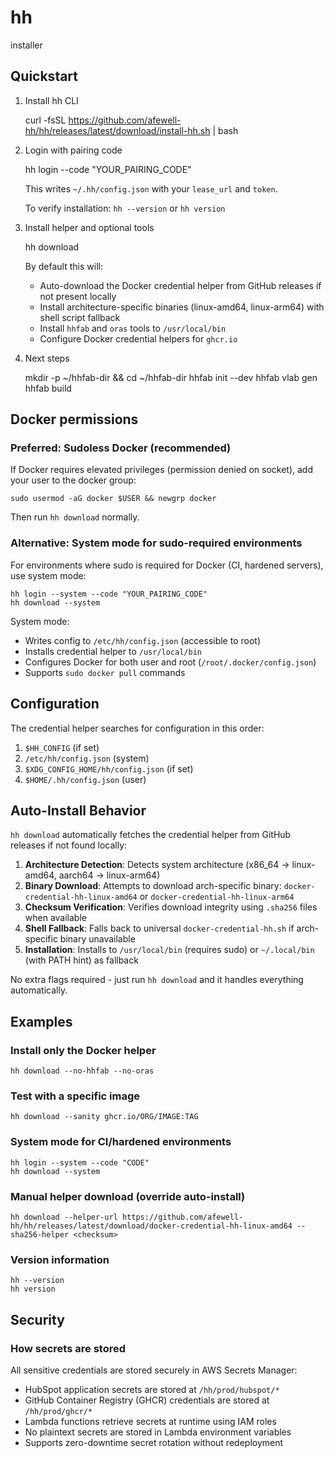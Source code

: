 # hh
installer

## Quickstart

1) Install hh CLI

	curl -fsSL https://github.com/afewell-hh/hh/releases/latest/download/install-hh.sh | bash

2) Login with pairing code

	hh login --code "YOUR_PAIRING_CODE"

	This writes `~/.hh/config.json` with your `lease_url` and `token`.

	To verify installation: `hh --version` or `hh version`

3) Install helper and optional tools

	hh download

	By default this will:
	- Auto-download the Docker credential helper from GitHub releases if not present locally
	- Install architecture-specific binaries (linux-amd64, linux-arm64) with shell script fallback
	- Install `hhfab` and `oras` tools to `/usr/local/bin`
	- Configure Docker credential helpers for `ghcr.io`

4) Next steps

	mkdir -p ~/hhfab-dir && cd ~/hhfab-dir
	hhfab init --dev
	hhfab vlab gen
	hhfab build

## Docker permissions

### Preferred: Sudoless Docker (recommended)

If Docker requires elevated privileges (permission denied on socket), add your user to the docker group:

	sudo usermod -aG docker $USER && newgrp docker

Then run `hh download` normally.

### Alternative: System mode for sudo-required environments

For environments where sudo is required for Docker (CI, hardened servers), use system mode:

	hh login --system --code "YOUR_PAIRING_CODE"
	hh download --system

System mode:
- Writes config to `/etc/hh/config.json` (accessible to root)
- Installs credential helper to `/usr/local/bin`
- Configures Docker for both user and root (`/root/.docker/config.json`)
- Supports `sudo docker pull` commands

## Configuration

The credential helper searches for configuration in this order:

1. `$HH_CONFIG` (if set)
2. `/etc/hh/config.json` (system)
3. `$XDG_CONFIG_HOME/hh/config.json` (if set)
4. `$HOME/.hh/config.json` (user)

## Auto-Install Behavior

`hh download` automatically fetches the credential helper from GitHub releases if not found locally:

1. **Architecture Detection**: Detects system architecture (x86_64 → linux-amd64, aarch64 → linux-arm64)
2. **Binary Download**: Attempts to download arch-specific binary: `docker-credential-hh-linux-amd64` or `docker-credential-hh-linux-arm64`
3. **Checksum Verification**: Verifies download integrity using `.sha256` files when available
4. **Shell Fallback**: Falls back to universal `docker-credential-hh.sh` if arch-specific binary unavailable
5. **Installation**: Installs to `/usr/local/bin` (requires sudo) or `~/.local/bin` (with PATH hint) as fallback

No extra flags required - just run `hh download` and it handles everything automatically.

## Examples

### Install only the Docker helper
	hh download --no-hhfab --no-oras

### Test with a specific image
	hh download --sanity ghcr.io/ORG/IMAGE:TAG

### System mode for CI/hardened environments
	hh login --system --code "CODE"
	hh download --system

### Manual helper download (override auto-install)
	hh download --helper-url https://github.com/afewell-hh/hh/releases/latest/download/docker-credential-hh-linux-amd64 --sha256-helper <checksum>

### Version information
	hh --version
	hh version

## Security

### How secrets are stored

All sensitive credentials are stored securely in AWS Secrets Manager:
- HubSpot application secrets are stored at `/hh/prod/hubspot/*`
- GitHub Container Registry (GHCR) credentials are stored at `/hh/prod/ghcr/*`
- Lambda functions retrieve secrets at runtime using IAM roles
- No plaintext secrets are stored in Lambda environment variables
- Supports zero-downtime secret rotation without redeployment
